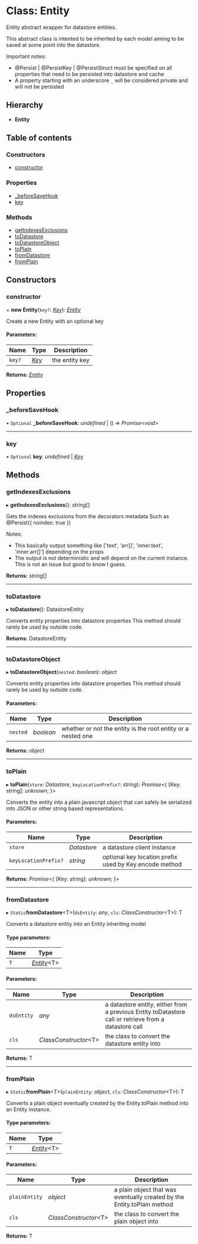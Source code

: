 # Class: Entity

Entity abstract wrapper for datastore entities.

This abstract class is intented to be inherited by each model aiming to be saved at some point into the datastore.

Important notes:
- @Persist | @PersistKey | @PersistStruct must be specified on all properties that need to be persisted into datastore and cache
- A property starting with an underscore `_` will be considered private and will not be persisted

## Hierarchy

* **Entity**

## Table of contents

### Constructors

- [constructor](entity.md#constructor)

### Properties

- [\_beforeSaveHook](entity.md#_beforesavehook)
- [key](entity.md#key)

### Methods

- [getIndexesExclusions](entity.md#getindexesexclusions)
- [toDatastore](entity.md#todatastore)
- [toDatastoreObject](entity.md#todatastoreobject)
- [toPlain](entity.md#toplain)
- [fromDatastore](entity.md#fromdatastore)
- [fromPlain](entity.md#fromplain)

## Constructors

### constructor

\+ **new Entity**(`key?`: [*Key*](key.md)): [*Entity*](entity.md)

Create a new Entity with an optional key

#### Parameters:

Name | Type | Description |
------ | ------ | ------ |
`key?` | [*Key*](key.md) | the entity key    |

**Returns:** [*Entity*](entity.md)

## Properties

### \_beforeSaveHook

• `Optional` **\_beforeSaveHook**: *undefined* \| () => *Promise*<*void*\>

___

### key

• `Optional` **key**: *undefined* \| [*Key*](key.md)

## Methods

### getIndexesExclusions

▸ **getIndexesExclusions**(): *string*[]

Gets the indexes exclusions from the decorators metadata
Such as @Persist({ noindex: true })

Notes:
- This basically output something like ['text', 'arr[]', 'inner.text', 'inner.arr[]'] depending on the props
- The output is not deterministic and will depend on the current instance. This is not an issue but good to know I guess.

**Returns:** *string*[]

___

### toDatastore

▸ **toDatastore**(): DatastoreEntity

Converts entity properties into datastore properties
This method should rarely be used by outside code.

**Returns:** DatastoreEntity

___

### toDatastoreObject

▸ **toDatastoreObject**(`nested`: *boolean*): *object*

Converts entity properties into datastore properties
This method should rarely be used by outside code.

#### Parameters:

Name | Type | Description |
------ | ------ | ------ |
`nested` | *boolean* | whether or not the entity is the root entity or a nested one    |

**Returns:** *object*

___

### toPlain

▸ **toPlain**(`store`: *Datastore*, `keyLocationPrefix?`: *string*): *Promise*<{ [Key: string]: *unknown*;  }\>

Converts the entity into a plain javascript object that can safely be serialized into JSON or other string based
representations.

#### Parameters:

Name | Type | Description |
------ | ------ | ------ |
`store` | *Datastore* | a datastore client instance   |
`keyLocationPrefix?` | *string* | optional key location prefix used by Key.encode method    |

**Returns:** *Promise*<{ [Key: string]: *unknown*;  }\>

___

### fromDatastore

▸ `Static`**fromDatastore**<T\>(`dsEntity`: *any*, `cls`: *ClassConstructor*<T\>): T

Converts a datastore entity into an Entity inheriting model

#### Type parameters:

Name | Type |
------ | ------ |
`T` | [*Entity*](entity.md)<T\> |

#### Parameters:

Name | Type | Description |
------ | ------ | ------ |
`dsEntity` | *any* | a datastore entity, either from a previous Entity.toDatastore call or retrieve from a datastore call   |
`cls` | *ClassConstructor*<T\> | the class to convert the datastore entity into    |

**Returns:** T

___

### fromPlain

▸ `Static`**fromPlain**<T\>(`plainEntity`: *object*, `cls`: *ClassConstructor*<T\>): T

Converts a plain object eventually created by the Entity.toPlain method into an Entity instance.

#### Type parameters:

Name | Type |
------ | ------ |
`T` | [*Entity*](entity.md)<T\> |

#### Parameters:

Name | Type | Description |
------ | ------ | ------ |
`plainEntity` | *object* | a plain object that was eventually created by the Entity.toPlain method   |
`cls` | *ClassConstructor*<T\> | the class to convert the plain object into    |

**Returns:** T
